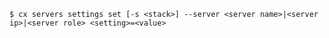 <!-- usedin: [ _includes/_inlines/Toolbelt/common/servers] - layout:code post: servers_usage -->

```
$ cx servers settings set [-s <stack>] --server <server name>|<server ip>|<server role> <setting>=<value>
```
